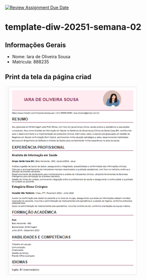 [![Review Assignment Due Date](https://classroom.github.com/assets/deadline-readme-button-22041afd0340ce965d47ae6ef1cefeee28c7c493a6346c4f15d667ab976d596c.svg)](https://classroom.github.com/a/0hvI-2P9)
# template-diw-20251-semana-02

## Informações Gerais
- Nome: Iara de Oliveira Sousa 
- Matricula: 888235

## Print da tela da página criad
![alt text](<PRINT SITE.png>)
